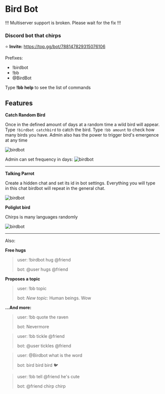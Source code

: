 # Bird Bot

!!! Multiserver support is broken. Please wait for the fix !!!

### Discord bot that chirps

⭐ **Invite:** https://top.gg/bot/788147829315076106

Prefixes: 

- !birdbot
- !bb
- @BirdBot

Type **!bb help** to see the list of commands

## Features

**Catch Random Bird**

Once in the defined amount of days at a random time a wild bird will appear. 
Type `!birdbot catchbird` to catch the bird. Type `!bb amount` to check how many birds you have. Admin also has the power to trigger bird's emergence at any time

![birdbot](https://api.monosnap.com/file/download?id=YMCd1YPPLsb1Hng7yfxlPHvBayJ9eG)

Admin can set frequency in days:
![birdbot](https://api.monosnap.com/file/download?id=6zAasvgDIv9Fqn8gODOQWJQ1D9YZna)

----------------------
**Talking Parrot**

Create a hidden chat and set its id in bot settings. Everything you will type in this chat birdbot will repeat in the general chat.

![birdbot](https://api.monosnap.com/file/download?id=2IEtLuPLRvHucimly90SQA9BaRlZiE)

**Poliglot bird**

Chirps is many languages randomly

![birdbot](https://api.monosnap.com/file/download?id=dkN2SwtaLOfabYhFQ1oIhmdnCgjAMq)

----------------------------

Also:

**Free hugs**

>user: !birdbot hug @friend
>
>bot: @user hugs @friend

**Proposes a topic** 
 
 >user: !bb topic
 > 
 >bot: *New topic:* Human beings. Wow

**...And more:**

 >user: !bb quote the raven
 > 
 >bot: Nevermore

 >user: !bb tickle @friend
 > 
 >bot: @user tickles @friend

 >user: @Birdbot what is the word
 > 
 >bot: bird bird bird :bird:

 >user: !bb tell @friend he's cute
 > 
 >bot: @friend chirp chirp




